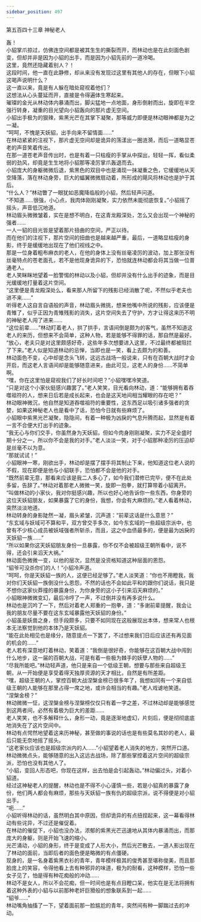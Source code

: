 ```yaml
---
sidebar_position: 497
---
```

 第五百四十三章 神秘老人


轰！  
小貂掌爪掠过，仿佛连空间都是被其生生的撕裂而开，而林动也是在此刻面色剧变，但却并非是因为小貂的出手，而是因为小貂先前的一道冷喝。  
这里，竟然还隐藏着别人？！  
这段时间，他一直在此静修，却从来没有发现过这里有其他人的存在，但眼下小貂这喝声说明什么？  
这一直以来，竟是有人躲在暗处窥视着他们？  
这想法从心头蔓延而开，直接是令得遍体生寒起来。  
璀璨的金光从林动体内暴涌而出，脚尖猛地一点地面，身形倒射而出，旋即在半空强行转身，凝重的目光望向小貂轰向的那片虚无空间。  
小貂出手极为的狠辣，紫黑光芒在其掌下凝聚，那等威力即便是林动眼神都是为之一凝。  
“呵呵，不愧是天妖貂，出手向来不留情面……”  
在林动紧紧的注视下，那片虚无空间却是诡异的荡漾出一圈涟漪，而后一道略显苍老的声音笑着传出。  
在那一道苍老声音传出时，也是有着一只枯瘦的手掌从中探出，轻轻一挥，看似柔弱的劲风，却竟是生生地将小貂那等凌厉掌爪轰退而去。  
小貂庞大的身躯微微后退，紫黑色的双目中也是涌现一抹凝重之色，它缓缓地从天空降落，落在林动身旁，巨大的蝠翼微微扇动着，所形成的飓风将林动也是护于其后。  
“什么人？”林动瞥了一眼犹如恶魔降临般的小貂，然后轻声问道。  
“不知道……很强，小心点，我肉体刚刚凝聚，实力依然未能彻底恢复。”小貂摇了摇头，声音低沉地道。  
林动眉头微微皱着，实在是想不明白，在这青龙殿深处，怎么又会出现一个神秘的强者……  
一人一貂的目光皆是望着那片扭曲的空间，严正以待。  
而在他们的注视下，那片空间的扭曲也是越来越严重，最后，一道略显枯瘦的身影，终于是缓缓地出现在了他们视线之中。  
那是一位身着粗布麻衣的老人，在他的身体上没有丝毫凌厉的波动，加上那张没有丝毫特点的苍老面孔，若不是他现身诡异的下，恐怕就连林动都会将其当做一位普通老人。  
老人笑眯眯地望着一脸警惕的林动以及小貂，但却并没有什么出手的迹象，而是目光缓缓地打量着这片空间。  
“这里便是青龙殿深处么，看来那人所留下的残影已经消散了呢，不然似乎老夫也进不来……”  
听得老人这自言自语般的声音，林动眉头微挑，想来他嘴中所说的残影，应该便是青雉了，似乎正因为青雉残影的消失，这片空间失去了守护，方才让得这来历不明的神秘老人闯了进来……  
“这位前辈……”林动盯着老人，拱了拱手，言语间倒是颇为的客气，虽然不知道这老人的来历，但想来不会简单，这种人物，若是能够不得罪的话，那自然是最好。  
“放心，老夫只是对这里颇感好奇，这些年多次想要进入这里，不过最终都被阻拦了下来。”老人似是知道林动的忌惮，当即也是一笑，看上去颇为的和善。  
林动面色不变，心中却是念头飞转，这远古战场一般说来，只有在百朝大战时才会开启，而这老人言语间却是能够随意进来，由此可见，这老人的身份……不简单啊。  
“嘿，你在这里怕是窥视我们了好长时间吧？”小貂嘿嘿冷笑道。  
“只是对这个小家伙挺感兴趣罢了。”老人笑笑，目光看向林动，道：“能够拥有着吞噬祖符的人，想来日后若是成长起来，也会是这天地间相当耀眼的存在吧？”  
林动眼神微沉，他自然是知道吞噬祖符的重要性，这东西足以吸引诸多强者的贪婪，如果这神秘老人也是看中了话，恐怕今日就有些麻烦了。  
小貂眼中紫黑光芒凝聚，隐隐间，有着一种极为凶戾的气息升腾而起，显然是有着一言不合便大打出手的迹象。  
“我无心与你们交手，你虽然身为天妖貂，但如今肉身刚刚凝聚，实力不足全盛时期十分之一，所以你不会是我的对手。”老人淡淡一笑，对于小貂那种凌厉的压迫却是丝毫不以为意。  
“那就试试！”  
小貂眼神一寒，刚欲出手，林动却是摆了摆手将其制止下来，他知道这位老人说的不假，现在即便是他与小貂联手，恐怕都不会是他的对手。  
“既然前辈无意，那看来应该是我二人多心了，如今我们潜修已完毕，便不在此处多留，告辞了。”林动对着那老人微微一笑，旋即一抱拳，就打算带着小貂离开。  
“叫做林动的小家伙，我对你挺感兴趣，所以也好心地告诉你一些东西，你身旁的这位天妖貂朋友，如果暴露了它的身份，我想，你会有大麻烦的。”老人看着林动，突然淡淡地道。  
林动转身的身影陡然一凝，眉头紧皱，沉声道：“前辈这话是什么意思？”  
“东玄域与妖域可不算和平，双方曾交手多次，如今东玄域的一些超级宗派中，也曾有不少核心成员被妖域强者所斩杀，而且，这之中血债最多的，便是最为凶戾的天妖貂一族……”  
“所以如果你这天妖貂朋友身份一旦暴露，你不仅不会被超级王朝所看中，说不得，还会引来滔天大祸。”  
林动面色微微一变，以他的层次，显然是没资格知道这种层面的恩怨。  
“貂爷可没杀你们的人！”小貂冷声道。  
“呵呵，你是天妖貂一族的人，这便已经足够了。”老人淡笑道：“你也不用瞪我，我对你们天妖貂一族倒没什么恩怨，不然的话也不会如此平和的跟你们说话，我只是不想你这家伙莽撞的暴露身份，为你身旁的这小子引来滔天麻烦的。”  
小貂眼神微微变幻，最后冷哼了一声，不过倒并没有再多说什么。  
林动也是沉吟了一下，然后对着老人郑重的一抱拳，道：“多谢前辈提醒，我会让我的朋友尽量不要在这东玄域暴露他天妖貂的身份。”  
小貂虽是妖兽之身，但手段颇多，只要不如同现在这般展现出本体，想来常人也根本无法察觉到他的本体乃是天妖貂。  
“能在此处相见也是缘分，随意提点一下罢了，不过想来我们日后应该还有再见面的机会的……”  
老人若有深意地盯着林动，笑着道：“我倒是很好奇，你能够在这百朝大战中闯到什么地步，这一届的百朝大战，可是有着一些极为棘手的妖孽人物的……”  
“尽我所能吧。”林动轻声道，他只是来自一个低级王朝，想要与那些来自超级王朝，从一开始便是享受着得天独厚资源的天才相比，自然是有所差距。  
“嘿，超级王朝的人，掌控百朝大战涅槃金榜已很多年了，我想如同有一个来自低级王朝的人能够在那里占得一席之地，或许会相当的有趣。”老人戏谑地笑道。  
“涅槃金榜？”  
林动微微一怔，这涅槃金榜与涅槃榜仅仅只有着一字之差，不过林动却是能够感觉到这两者间，必然有着极为巨大的差距……  
老人笑笑，也不多解释什么，身形一动，竟是逐渐地虚幻，片刻后，便是彻彻底底地消失在了这片空间中。  
林动有点愕然地望着这来历神秘，甚至做的事说的话也是有些莫名其妙的老人，最后只能无奈地摇了摇头。  
“这老家伙应该也是超级宗派内的人……”小貂望着老人消失的地方，突然开口道。  
林动微微点头，能够随意的出入这远古战场，除了那些掌控着这片空间的超级宗派，恐怕也没有其他人了。  
“小貂，变回人形态吧，你现在这样，出去怕是会引起轰动。”林动偏过头，对着小貂道。  
经过这神秘老人的提醒，林动也是不得不小心谨慎一些，若是小貂真的暴露了身份，他们两人都会有麻烦，那些与天妖貂一族有仇的超级宗派，说不得便是对小貂出手。  
“呃……”  
小貂听得林动的话，虽然明白其中原因，但却诡异的有点扭捏起来，这一幕看得林动有些诧异，不过还是催促着。  
在林动的催促下，小貂也没办法，浓郁的紫黑光芒迅速地从其体内暴涌而出，而那庞大的身躯，则是开始飞速的缩小。  
光芒涌动，小貂的身形，终于是变成了人形大小，然后光芒散去，一道人影出现在了林动的面前，当即后者的面色便是略微的有点僵硬。  
现身的，是一名身着紫黑衣衫的青年，青年模样极其的俊秀甚至堪称俊美，而且那脸庞上的笑容，令得他看上去有种邪异的味道，极为的耐看，这种模样，恐怕一些女子见了，怕是得有种花痴般的冲动……  
林动不是女人，所以不会花痴，但一时间也是有点目瞪口呆，他实在是无法将拥有着这种外表的小貂与以前那种老奸巨猾般的想象联系到一起……  
“貂爷……”  
林动嘴角抽搐了一下，望着面前那一脸尴尬的青年，突然间有种一脚踹过去的冲动。  
  
  
